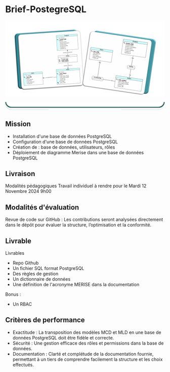 # Brief-PostegreSQL

![Brief_main_title](assets/img/Brief_title.png)

![border](assets/design/border/cadre_white_b.png)

## Mission

- Installation d'une base de données PostgreSQL
- Configuration d'une base de données PostgreSQL
- Création de : base de données, utilisateurs, rôles
- Déploiement de diagramme Merise dans une base de données PostgreSQL

## Livraison

Modalités pédagogiques
Travail individuel à rendre pour le Mardi 12 Novembre 2024 9h00

## Modalités d'évaluation

Revue de code sur GitHub : Les contributions seront analysées directement dans le dépôt pour évaluer la structure, l’optimisation et la conformité.

## Livrable

Livrables

- Repo Github
- Un fichier SQL format PostgreSQL
- Des règles de gestion
- Un dictionnaire de données
- Une définition de l'acronyme MERISE dans la documentation

Bonus :

- Un RBAC

## Critères de performance

- Exactitude : La transposition des modèles MCD et MLD en une base de données PostgreSQL doit être fidèle et correcte.
- Sécurité : Une gestion efficace des rôles et permissions dans la base de données.
- Documentation : Clarté et complétude de la documentation fournie, permettant à un tiers de comprendre facilement la structure et les choix effectués.
